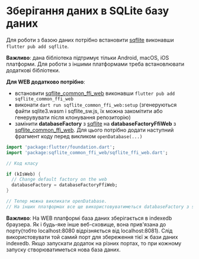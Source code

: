 # Зберігання даних в SQLite базу даних

Для роботи з базою даних потрібно встановити [sqflite](https://pub.dev/packages/sqflite) 
виконавши `flutter pub add sqflite`.

**Важливо**: дана бібліотека підтримує тільки Android, macOS, iOS платформи. 
Для роботи з іншими платформами треба встановлювати додаткові бібліотеки.

**Для WEB додатково потрібно**:
- встановити [sqflite_common_ffi_web](https://pub.dev/packages/sqflite_common_ffi_web) 
виконавши `flutter pub add sqflite_common_ffi_web`
- виконати `dart run sqflite_common_ffi_web:setup` 
(згенеруються файти sqlite3.wasm і sqflite_sw.js, 
їх можна закомітити або генерувувати після клонування репозиторію)
- замінити **databaseFactory** з [sqflite](https://pub.dev/packages/sqflite)
на **databaseFactoryFfiWeb** з [sqflite_common_ffi_web](https://pub.dev/packages/sqflite_common_ffi_web).
Для цього потрібно додати наступний фрагмент коду перед викликом `openDatabase(...)`
```dart
import 'package:flutter/foundation.dart';
import 'package:sqflite_common_ffi_web/sqflite_ffi_web.dart';

// Код класу

if (kIsWeb) {
  // Change default factory on the web
  databaseFactory = databaseFactoryFfiWeb;
}

// Тепер можна викликати openDatabase. 
// На інших платформах все ще використовуватиметься databaseFactory з sqflite
```

**Важливо**: На WEB платформі база даних зберігається в indexedb браузера. 
Як і будь-яке інше веб-сховище, вона прив'язана до порту(тобто localhost:8080 
відрізняється від localhost:8081). Слід використовувати той самий порт для збереження 
тієї ж бази даних indexedb. Якщо запускати додаток на різних портах, 
то при кожному запуску створюватиметься нова база даних.
